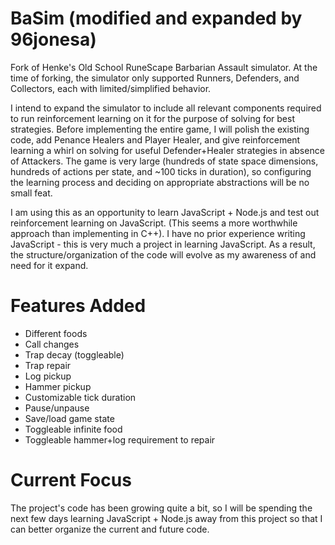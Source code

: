 # BaSim (modified and expanded by 96jonesa)

Fork of Henke's Old School RuneScape Barbarian Assault simulator. At the time of forking, the simulator only supported Runners, Defenders, and Collectors, each with limited/simplified behavior.

I intend to expand the simulator to include all relevant components required to run reinforcement learning on it for the purpose of solving for best strategies. Before implementing the entire game, I will polish the existing code, add Penance Healers and Player Healer, and give reinforcement learning a whirl on solving for useful Defender+Healer strategies in absence of Attackers. The game is very large (hundreds of state space dimensions, hundreds of actions per state, and ~100 ticks in duration), so configuring the learning process and deciding on appropriate abstractions will be no small feat.

I am using this as an opportunity to learn JavaScript + Node.js and test out reinforcement learning on JavaScript. (This seems a more worthwhile approach than implementing in C++). I have no prior experience writing JavaScript - this is very much a project in learning JavaScript. As a result, the structure/organization of the code will evolve as my awareness of and need for it expand. 

# Features Added

- Different foods
- Call changes
- Trap decay (toggleable)
- Trap repair
- Log pickup
- Hammer pickup
- Customizable tick duration
- Pause/unpause
- Save/load game state
- Toggleable infinite food
- Toggleable hammer+log requirement to repair

# Current Focus

The project's code has been growing quite a bit, so I will be spending the next few days learning JavaScript + Node.js away from this project so that I can better organize the current and future code.
